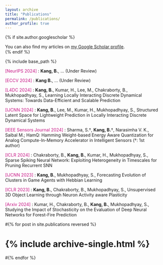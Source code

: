 ```yaml
---
layout: archive
title: "Publications"
permalink: /publications/
author_profile: true
---
```


{% if site.author.googlescholar %}
  <div class="wordwrap">You can also find my articles on <a href="https://scholar.google.com/citations?user=kbqaf1EAAAAJ&hl=en">my Google Scholar profile</a>.</div>
{% endif %}

{% include base_path %}

<span style="color:MediumVioletRed">[NeurIPS 2024] </span> : **Kang, B.**, ... (Under Review)

<span style="color:MediumVioletRed">[ECCV 2024] </span> : **Kang B.**, ... (Under Review)

<span style="color:MediumVioletRed">[L4DC 2024] </span> : **Kang, B.**, Kumar, H., Lee, M., Chakraborty, B., Mukhopadhyay, S., Learning Locally Interacting Discrete Dynamical Systems: Towards Data-Efficient and Scalable Prediction

<span style="color:MediumVioletRed">[IJCNN 2024] </span> : **Kang, B.**, Lee, M., Kumar, H., Mukhopadhyay, S., Structured Latent Space for Lightweight Prediction in Locally Interacting Discrete Dynamical Systems

<span style="color:MediumVioletRed">[IEEE Sensors Journal 2024] </span> : Sharma, S.†, **Kang, B.**†, Narasimha V. K., Saibal M.; HamQ: Hamming Weight-based Energy Aware Quantization for Analog Compute-In-Memory Accelerator in Intelligent Sensors (†: 1st author)

<span style="color:MediumVioletRed">[ICLR 2024] </span> : Chakraborty, B., **Kang, B.**, Kumar, H., Mukhopadhyay, S., Sparse Spiking Neural Network: Exploiting Heterogeneity in Timescales for Pruning Recurrent SNN

<span style="color:MediumVioletRed">[IJCNN 2023] </span> : **Kang, B.**, Mukhopadhyay, S., Forecasting Evolution of Clusters in Game Agents with Hebbian Learning

<span style="color:MediumVioletRed">[ICLR 2023] </span> : **Kang, B.**, Chakraborty, B., Mukhopadhyay, S., Unsupervised 3D Object Learning through Neuron Activity aware Plasticity

<span style="color:MediumVioletRed">[Arxiv 2024] </span> : Kumar, H., Chakraborty, B., **Kang, B.**, Mukhopadhyay, S., Studying the Impact of Stochasticity on the Evaluation of Deep Neural Networks for Forest-Fire Prediction

#{% for post in site.publications reversed %}
#  {% include archive-single.html %}
#{% endfor %}
